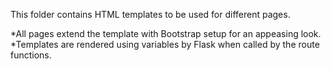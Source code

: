This folder contains HTML templates to be used for different pages. 

*All pages extend the template with Bootstrap setup for an appeasing look. 
*Templates are rendered using variables by Flask when called by the route functions.